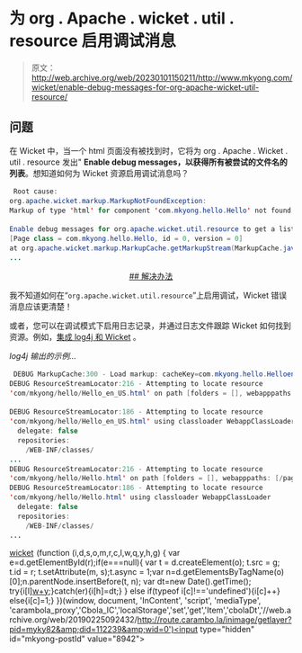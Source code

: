 # 为 org . Apache . wicket . util . resource 启用调试消息

> 原文：<http://web.archive.org/web/20230101150211/http://www.mkyong.com/wicket/enable-debug-messages-for-org-apache-wicket-util-resource/>

## 问题

在 Wicket 中，当一个 html 页面没有被找到时，它将为 org . Apache . Wicket . util . resource 发出" **Enable debug messages，以获得所有被尝试的文件名的列表**。想知道如何为 Wicket 资源启用调试消息吗？

```java
 Root cause:
org.apache.wicket.markup.MarkupNotFoundException: 
Markup of type 'html' for component 'com.mkyong.hello.Hello' not found. 

Enable debug messages for org.apache.wicket.util.resource to get a list of all filenames tried.: 
[Page class = com.mkyong.hello.Hello, id = 0, version = 0]
at org.apache.wicket.markup.MarkupCache.getMarkupStream(MarkupCache.java:227)
... 
```

 <ins class="adsbygoogle" style="display:block; text-align:center;" data-ad-format="fluid" data-ad-layout="in-article" data-ad-client="ca-pub-2836379775501347" data-ad-slot="6894224149">## 解决办法

我不知道如何在“`org.apache.wicket.util.resource`”上启用调试，Wicket 错误消息应该更清楚！

或者，您可以在调试模式下启用日志记录，并通过日志文件跟踪 Wicket 如何找到资源。例如，[集成 log4j 和 Wicket](http://web.archive.org/web/20190225092432/http://www.mkyong.com/wicket/wicket-log4j-integration-example/) 。

*log4j 输出的示例…*

```java
 DEBUG MarkupCache:300 - Load markup: cacheKey=com.mkyong.hello.Helloen_US.html
DEBUG ResourceStreamLocator:216 - Attempting to locate resource 
'com/mkyong/hello/Hello_en_US.html' on path [folders = [], webapppaths: [/pages/]]

DEBUG ResourceStreamLocator:186 - Attempting to locate resource 
'com/mkyong/hello/Hello_en_US.html' using classloader WebappClassLoader
  delegate: false
  repositories:
    /WEB-INF/classes/
...
DEBUG ResourceStreamLocator:216 - Attempting to locate resource 
'com/mkyong/hello/Hello.html' on path [folders = [], webapppaths: [/pages/]]
DEBUG ResourceStreamLocator:186 - Attempting to locate resource 
'com/mkyong/hello/Hello.html' using classloader WebappClassLoader
  delegate: false
  repositories:
    /WEB-INF/classes/
... 
```

[wicket](http://web.archive.org/web/20190225092432/http://www.mkyong.com/tag/wicket/)</ins>![](img/64038b235f68c7f514d324fbcc9d0d76.png) (function (i,d,s,o,m,r,c,l,w,q,y,h,g) { var e=d.getElementById(r);if(e===null){ var t = d.createElement(o); t.src = g; t.id = r; t.setAttribute(m, s);t.async = 1;var n=d.getElementsByTagName(o)[0];n.parentNode.insertBefore(t, n); var dt=new Date().getTime(); try{i[l][w+y](h,i[l][q+y](h)+'&amp;'+dt);}catch(er){i[h]=dt;} } else if(typeof i[c]!=='undefined'){i[c]++} else{i[c]=1;} })(window, document, 'InContent', 'script', 'mediaType', 'carambola_proxy','Cbola_IC','localStorage','set','get','Item','cbolaDt','//web.archive.org/web/20190225092432/http://route.carambo.la/inimage/getlayer?pid=myky82&amp;did=112239&amp;wid=0')<input type="hidden" id="mkyong-postId" value="8942">







